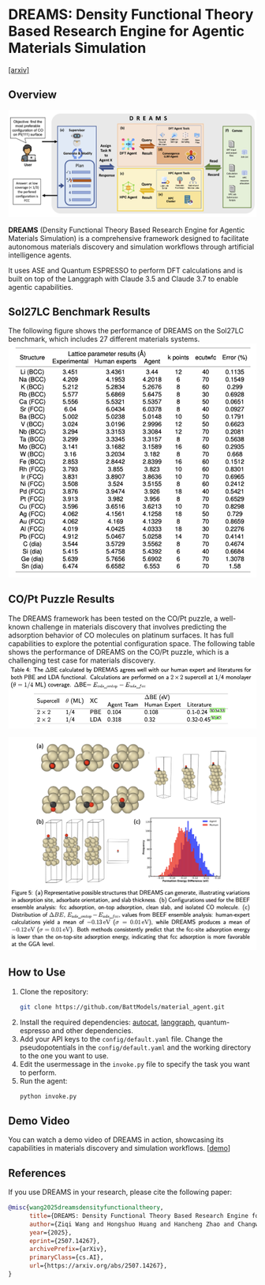 # DREAMS: Density Functional Theory Based Research Engine for Agentic Materials Simulation

[\[arxiv\]](https://arxiv.org/abs/2507.14267)  
## Overview

![DREAMS Overview](./figures/plan_agent_pipeline.png)

**DREAMS** (Density Functional Theory Based Research Engine for Agentic Materials Simulation) is a comprehensive framework designed to facilitate autonomous materials discovery and simulation workflows through artificial intelligence agents.

It uses ASE and Quantum ESPRESSO to perform DFT calculations and is built on top of the Langgraph with Claude 3.5 and Claude 3.7 to enable agentic capabilities.

## Sol27LC Benchmark Results
The following figure shows the performance of DREAMS on the Sol27LC benchmark, which includes 27 different materials systems. 
![Sol27LC Benchmark Results](./figures/sol27lc.png)


## CO/Pt Puzzle Results

The DREAMS framework has been tested on the CO/Pt puzzle, a well-known challenge in materials discovery that involves predicting the adsorption behavior of CO molecules on platinum surfaces. It has full capabilities to explore the potential configuration space. The following table shows the performance of DREAMS on the CO/Pt puzzle, which is a challenging test case for materials discovery.
![CO/Pt Puzzle Results](./figures/copt.png)


![BEEF Analysis](./figures/beef.png)

## How to Use
1. Clone the repository:
   ```bash
   git clone https://github.com/BattModels/material_agent.git
   ```
2. Install the required dependencies: [autocat](https://aced-differentiate.github.io/auto_cat/), [langgraph](https://langchain-ai.github.io/langgraph/concepts/why-langgraph/), quantum-espresso and other dependencies.
3. Add your API keys to the `config/default.yaml` file. Change the pseudopotentials in the `config/default.yaml` and the working directory to the one you want to use.
4. Edit the usermessage in the `invoke.py` file to specify the task you want to perform.
5. Run the agent:
    ```bash
    python invoke.py
    ```
## Demo Video
You can watch a demo video of DREAMS in action, showcasing its capabilities in materials discovery and simulation workflows. \[[demo](https://drive.google.com/file/d/1XInq7Q226777BSsTfQSe5HptYrk_GOIE/preview)\]


## References 
If you use DREAMS in your research, please cite the following paper:

```bibtex
@misc{wang2025dreamsdensityfunctionaltheory,
      title={DREAMS: Density Functional Theory Based Research Engine for Agentic Materials Simulation}, 
      author={Ziqi Wang and Hongshuo Huang and Hancheng Zhao and Changwen Xu and Shang Zhu and Jan Janssen and Venkatasubramanian Viswanathan},
      year={2025},
      eprint={2507.14267},
      archivePrefix={arXiv},
      primaryClass={cs.AI},
      url={https://arxiv.org/abs/2507.14267}, 
}
```

